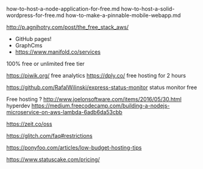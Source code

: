 

how-to-host-a-node-application-for-free.md
how-to-host-a-solid-wordpress-for-free.md
how-to-make-a-pinnable-mobile-webapp.md


http://p.agnihotry.com/post/the_free_stack_aws/

* GitHub pages!
* GraphCms
* https://www.manifold.co/services


100% free or unlimited free tier

https://piwik.org/ free analytics
https://dply.co/ free hosting for 2 hours

https://github.com/RafalWilinski/express-status-monitor status monitor free

Free hosting ?
http://www.joelonsoftware.com/items/2016/05/30.html hyperdev
https://medium.freecodecamp.com/building-a-nodejs-microservice-on-aws-lambda-6adb6da53cbb



https://zeit.co/oss


https://glitch.com/faq#restrictions

https://ponyfoo.com/articles/low-budget-hosting-tips


https://www.statuscake.com/pricing/

